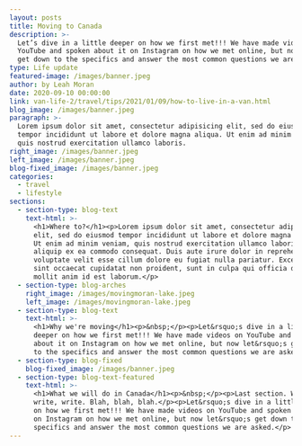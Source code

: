 ```yaml
---
layout: posts
title: Moving to Canada
description: >-
  Let’s dive in a little deeper on how we first met!!! We have made videos on
  YouTube and spoken about it on Instagram on how we met online, but now let’s
  get down to the specifics and answer the most common questions we are asked.
type: Life update
featured-image: /images/banner.jpeg
author: by Leah Moran
date: 2020-09-10 00:00:00
link: van-life-2/travel/tips/2021/01/09/how-to-live-in-a-van.html
blog_image: /images/banner.jpeg
paragraph: >-
  Lorem ipsum dolor sit amet, consectetur adipisicing elit, sed do eiusmod
  tempor incididunt ut labore et dolore magna aliqua. Ut enim ad minim veniam,
  quis nostrud exercitation ullamco laboris.
right_image: /images/banner.jpeg
left_image: /images/banner.jpeg
blog-fixed_image: /images/banner.jpeg
categories:
  - travel
  - lifestyle
sections:
  - section-type: blog-text
    text-html: >-
      <h1>Where to?</h1><p>Lorem ipsum dolor sit amet, consectetur adipisicing
      elit, sed do eiusmod tempor incididunt ut labore et dolore magna aliqua.
      Ut enim ad minim veniam, quis nostrud exercitation ullamco laboris nisi ut
      aliquip ex ea commodo consequat. Duis aute irure dolor in reprehenderit in
      voluptate velit esse cillum dolore eu fugiat nulla pariatur. Excepteur
      sint occaecat cupidatat non proident, sunt in culpa qui officia deserunt
      mollit anim id est laborum.</p>
  - section-type: blog-arches
    right_image: /images/movingmoran-lake.jpeg
    left_image: /images/movingmoran-lake.jpeg
  - section-type: blog-text
    text-html: >-
      <h1>Why we're moving</h1><p>&nbsp;</p><p>Let&rsquo;s dive in a little
      deeper on how we first met!!! We have made videos on YouTube and spoken
      about it on Instagram on how we met online, but now let&rsquo;s get down
      to the specifics and answer the most common questions we are asked.</p>
  - section-type: blog-fixed
    blog-fixed_image: /images/banner.jpeg
  - section-type: blog-text-featured
    text-html: >-
      <h1>What we will do in Canada</h1><p>&nbsp;</p><p>Last section. Write,
      write, write. Blah, blah, blah.</p><p>Let&rsquo;s dive in a little deeper
      on how we first met!!! We have made videos on YouTube and spoken about it
      on Instagram on how we met online, but now let&rsquo;s get down to the
      specifics and answer the most common questions we are asked.</p>
---
```

